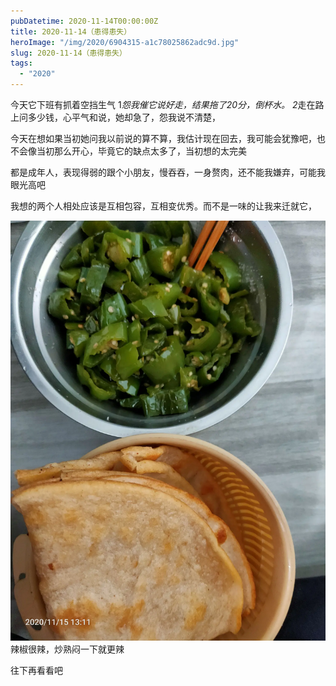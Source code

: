 ```yaml
---
pubDatetime: 2020-11-14T00:00:00Z
title: 2020-11-14（患得患失）
heroImage: "/img/2020/6904315-a1c78025862adc9d.jpg"
slug: 2020-11-14（患得患失）
tags:
  - "2020"
---
```


今天它下班有抓着空挡生气
1*怨我催它说好走，结果拖了20分，倒杯水。
2*走在路上问多少钱，心平气和说，她却急了，怨我说不清楚，

今天在想如果当初她问我以前说的算不算，我估计现在回去，我可能会犹豫吧，也不会像当初那么开心，毕竟它的缺点太多了，当初想的太完美

都是成年人，表现得弱的跟个小朋友，慢吞吞，一身赘肉，还不能我嫌弃，可能我眼光高吧

我想的两个人相处应该是互相包容，互相变优秀。而不是一味的让我来迁就它，

![](../../../../public/img/2020/6904315-a1c78025862adc9d.jpg)
辣椒很辣，炒熟闷一下就更辣

往下再看看吧
